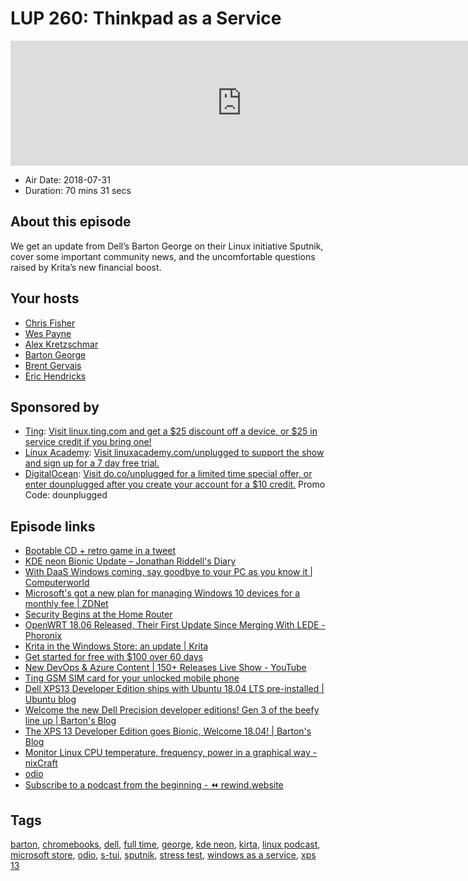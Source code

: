 # LUP 260: Thinkpad as a Service

<iframe src="https://player.fireside.fm/v2/RUkczH-V+uGpzjfPp?theme=dark" width="740" height="200" frameborder="0" scrolling="no"></iframe>

* Air Date: 2018-07-31
* Duration: 70 mins 31 secs

## About this episode

We get an update from Dell’s Barton George on their Linux initiative Sputnik, cover some important community news, and the uncomfortable questions raised by Krita’s new financial boost. 

## Your hosts
* [Chris Fisher](https://linuxunplugged.com/hosts/chrislas)
* [Wes Payne](https://linuxunplugged.com/hosts/wes)
* [Alex Kretzschmar](https://linuxunplugged.com/guests/alexktz)
* [Barton George](https://linuxunplugged.com/guests/bartongeorge)
* [Brent Gervais](https://linuxunplugged.com/guests/brentgervais)
* [Eric Hendricks](https://linuxunplugged.com/guests/erichendricks)

## Sponsored by

  * [Ting](http://linux.ting.com): [Visit linux.ting.com and get a $25 discount off a device, or $25 in service credit if you bring one!](http://linux.ting.com)
  * [Linux Academy](http://linuxacademy.com/unplugged): [Visit linuxacademy.com/unplugged to support the show and sign up for a 7 day free trial.](http://linuxacademy.com/unplugged)
  * [DigitalOcean](https://do.co/unplugged): [Visit do.co/unplugged for a limited time special offer, or enter dounplugged after you create your account for a $10 credit.](https://do.co/unplugged) Promo Code: dounplugged



## Episode links

  * [Bootable CD + retro game in a tweet](https://www.quaxio.com/bootable_cd_retro_game_tweet/ "Bootable CD + retro game in a tweet")
  * [KDE neon Bionic Update – Jonathan Riddell's Diary](https://jriddell.org/2018/07/26/kde-neon-bionic-update/?utm_source=dlvr.it&utm_medium=twitter "KDE neon Bionic Update – Jonathan Riddell's Diary")
  * [With DaaS Windows coming, say goodbye to your PC as you know it | Computerworld](https://www.computerworld.com/article/3293429/microsoft-windows/with-daas-windows-coming-say-goodbye-to-your-pc-as-you-know-it.amp.html "With DaaS Windows coming, say goodbye to your PC as you know it | Computerworld")
  * [Microsoft's got a new plan for managing Windows 10 devices for a monthly fee | ZDNet](https://www.zdnet.com/article/microsofts-got-a-new-plan-for-managing-windows-10-devices-for-a-monthly-fee/ "Microsoft's got a new plan for managing Windows 10 devices for a monthly fee | ZDNet")
  * [Security Begins at the Home Router](https://insights.sei.cmu.edu/sei_blog/2018/07/security-begins-at-the-home-router.html "Security Begins at the Home Router")
  * [OpenWRT 18.06 Released, Their First Update Since Merging With LEDE - Phoronix](https://www.phoronix.com/scan.php?page=news_item&px=OpenWRT-18.06-Released "OpenWRT 18.06 Released, Their First Update Since Merging With LEDE - Phoronix")
  * [Krita in the Windows Store: an update | Krita](https://krita.org/en/item/krita-in-the-windows-store-an-update/ "Krita in the Windows Store: an update | Krita")
  * [Get started for free with $100 over 60 days](https://try.digitalocean.com/performance/?utm_medium=podcast&utm_source=jupiter&utm_campaign=linuxunplugged "Get started for free with $100 over 60 days")
  * [New DevOps & Azure Content | 150+ Releases Live Show - YouTube](https://www.youtube.com/watch?v=lNL9w7g3Ivs "New DevOps & Azure Content | 150+ Releases Live Show - YouTube")
  * [Ting GSM SIM card for your unlocked mobile phone](https://ting.com/shop/gsmSIM "Ting GSM SIM card for your unlocked mobile phone")
  * [Dell XPS13 Developer Edition ships with Ubuntu 18.04 LTS pre-installed | Ubuntu blog](https://blog.ubuntu.com/2018/07/27/dell-xps13-developer-edition-ships-with-ubuntu-18-04-lts-pre-installed "Dell XPS13 Developer Edition ships with Ubuntu 18.04 LTS pre-installed | Ubuntu blog")
  * [Welcome the new Dell Precision developer editions! Gen 3 of the beefy line up | Barton's Blog](https://bartongeorge.io/2018/05/24/welcome-the-new-dell-precision-developer-editions/ "Welcome the new Dell Precision developer editions! Gen 3 of the beefy line up | Barton's Blog")
  * [The XPS 13 Developer Edition goes Bionic, Welcome 18.04! | Barton's Blog](https://bartongeorge.io/2018/07/27/the-xps-13-developer-edition-goes-bionic-welcome-18-04/ "The XPS 13 Developer Edition goes Bionic, Welcome 18.04! | Barton's Blog")
  * [Monitor Linux CPU temperature, frequency, power in a graphical way - nixCraft](https://www.cyberciti.biz/python-tutorials/monitor-linux-cpu-temperature-frequency-power-in-a-graphical-way/ "Monitor Linux CPU temperature, frequency, power in a graphical way - nixCraft")
  * [odio](https://github.com/iamrootsh3ll/odio/blob/master/README.md "odio")
  * [Subscribe to a podcast from the beginning - ⏪ rewind.website](https://rewind.website/ "Subscribe to a podcast from the beginning - ⏪ rewind.website")



## Tags

[barton](https://linuxunplugged.com/tags/barton), [chromebooks](https://linuxunplugged.com/tags/chromebooks), [dell](https://linuxunplugged.com/tags/dell), [full time](https://linuxunplugged.com/tags/full%20time), [george](https://linuxunplugged.com/tags/george), [kde neon](https://linuxunplugged.com/tags/kde%20neon), [kirta](https://linuxunplugged.com/tags/kirta), [linux podcast](https://linuxunplugged.com/tags/linux%20podcast), [microsoft store](https://linuxunplugged.com/tags/microsoft%20store), [odio](https://linuxunplugged.com/tags/odio), [s-tui](https://linuxunplugged.com/tags/s-tui), [sputnik](https://linuxunplugged.com/tags/sputnik), [stress test](https://linuxunplugged.com/tags/stress%20test), [windows as a service](https://linuxunplugged.com/tags/windows%20as%20a%20service), [xps 13](https://linuxunplugged.com/tags/xps%2013)